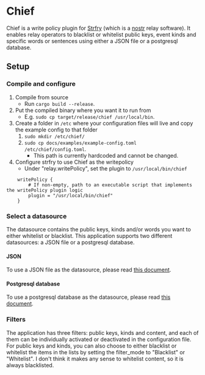 # Chief

Chief is a write policy plugin for [Strfry](https://github.com/hoytech/strfry) (which is a [nostr](https://github.com/nostr-protocol/nostr) relay software).
It enables relay operators to blacklist or whitelist public keys, event kinds and specific words or sentences using either
a JSON file or a postgresql database.

## Setup

### Compile and configure

1. Compile from source
   - Run `cargo build --release`.
2. Put the compiled binary where you want it to run from
   - E.g. `sudo cp target/release/chief /usr/local/bin`.
3. Create a folder in `/etc` where your configuration files will live and copy the example config to that folder
    1. `sudo mkdir /etc/chief/`
    2. `sudo cp docs/examples/example-config.toml /etc/chief/config.toml`.
        - This path is currently hardcoded and cannot be changed.
4. Configure strfry to use Chief as the writepolicy
   - Under "relay.writePolicy", set the plugin to `/usr/local/bin/chief`
```
    writePolicy {
        # If non-empty, path to an executable script that implements the writePolicy plugin logic
        plugin = "/usr/local/bin/chief"
    }
```

### Select a datasource
The datasource contains the public keys, kinds and/or words you want to either whitelist or blacklist.
This application supports two different datasources: a JSON file or a postgresql database.

#### JSON

To use a JSON file as the datasource, please read [this document](docs/json_datasource.md).

#### Postgresql database

To use a postgresql database as the datasource, please read [this document](docs/postgresql_datasource.md).

### Filters

The application has three filters: public keys, kinds and content, and each of them can be individually activated or 
deactivated in the configuration file. For public keys and kinds, you can also choose to either blacklist or whitelist
the items in the lists by setting the filter_mode to "Blacklist" or "Whitelist". I don't think it makes any sense to 
whitelist content, so it is always blacklisted.